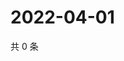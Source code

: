 # 2022-04-01

共 0 条

<!-- BEGIN WEIBO -->
<!-- 最后更新时间 Fri Apr 01 2022 01:15:50 GMT+0800 (China Standard Time) -->

<!-- END WEIBO -->
